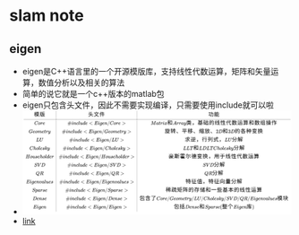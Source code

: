 # slam note

## eigen
* eigen是C++语言里的一个开源模版库，支持线性代数运算，矩阵和矢量运算，数值分析以及相关的算法
* 简单的说它就是一个c++版本的matlab包
* eigen只包含头文件，因此不需要实现编译，只需要使用include就可以啦
* <img src="img/eigen_include.svg" />
* [link](https://www.cnblogs.com/houkai/p/6348044.htmls)
